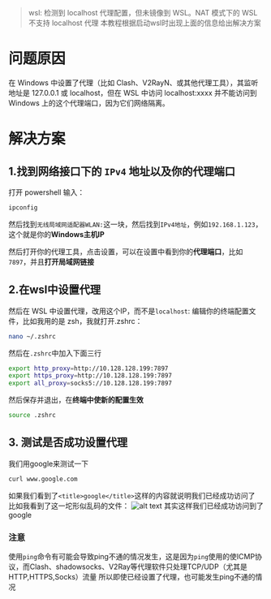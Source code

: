 >wsl: 检测到 localhost 代理配置，但未镜像到 WSL。NAT 模式下的 WSL 不支持 localhost 代理
> 本教程根据启动wsl时出现上面的信息给出解决方案

# 问题原因
在 Windows 中设置了代理（比如 Clash、V2RayN、或其他代理工具），其监听地址是 127.0.0.1 或 localhost，但在 WSL 中访问 localhost:xxxx 并不能访问到 Windows 上的这个代理端口，因为它们网络隔离。

# 解决方案
## 1.找到网络接口下的 `IPv4` 地址以及你的代理端口
打开 powershell 输入：
```powershell 
ipconfig
```
然后找到`无线局域网适配器WLAN:`这一块，然后找到`IPv4地址`，例如`192.168.1.123`，这个就是你的**Windows主机IP**

然后打开你的代理工具，点击设置，可以在设置中看到你的**代理端口**，比如`7897`，并且**打开局域网链接**

## 2.在wsl中设置代理
然后在 WSL 中设置代理，改用这个IP，而不是`localhost`:
编辑你的终端配置文件，比如我用的是 zsh，我就打开.zshrc：
```bash
nano ~/.zshrc
```
然后在`.zshrc`中加入下面三行
```bash
export http_proxy=http://10.128.128.199:7897
export https_proxy=http://10.128.128.199:7897
export all_proxy=socks5://10.128.128.199:7897
```

然后保存并退出，在**终端中使新的配置生效**
```bash
source .zshrc
```
## 3. 测试是否成功设置代理
我们用google来测试一下
```bash
curl www.google.com
```
如果我们看到了`<title>google</title>`这样的内容就说明我们已经成功访问了
比如我看到了这一坨形似乱码的文件：
![alt text](https://132-1331126615.cos.ap-guangzhou.myqcloud.com/curlGoogle.png)
其实这样我们已经成功访问到了google
### 注意
使用`ping`命令有可能会导致ping不通的情况发生，这是因为`ping`使用的使ICMP协议，而Clash、shadowsocks、V2Ray等代理软件只处理TCP/UDP（尤其是HTTP,HTTPS,Socks）流量
所以即使已经设置了代理，也可能发生ping不通的情况